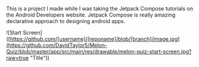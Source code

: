 This is a project I made while I was taking the Jetpack Compose tutorials on the Android Developers website. Jetpack Compose is really amazing declarative approach to designing android apps. 

![Start Screen]([https://github.com/[username]/[reponame]/blob/[branch]/image.jpg](https://github.com/DavidTaylor5/Melon-Quiz/blob/master/app/src/main/res/drawable/melon-quiz-start-screen.jpg?raw=true "Title"))
